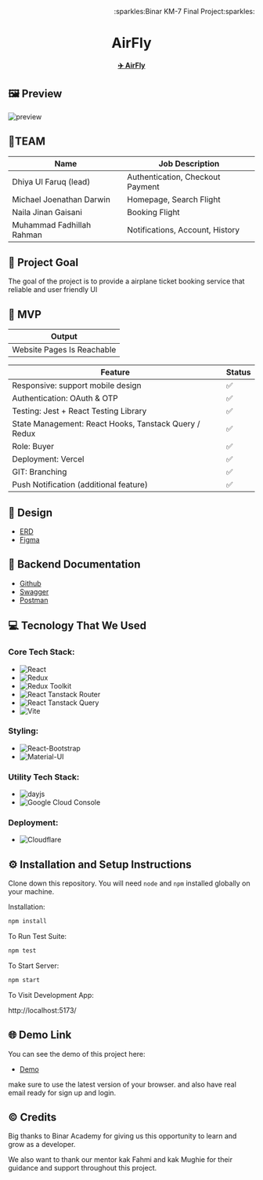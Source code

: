 <p align="right">:sparkles:Binar KM-7 Final Project:sparkles:</p>
<h1 align="center">AirFly </h1>
<p align="center">
<strong><a href="https://github.com/TIM1-FSW-BE-BINAR/Frontend">✈️ AirFly</a></strong>
</p>

## 🖼️ Preview

<img src="Mockup.png" alt="preview">

## 👥TEAM

| Name                      | Job Description                  |
| ------------------------- | -------------------------------- |
| Dhiya Ul Faruq (lead)     | Authentication, Checkout Payment |
| Michael Joenathan Darwin  | Homepage, Search Flight          |
| Naila Jinan Gaisani       | Booking Flight                   |
| Muhammad Fadhillah Rahman | Notifications, Account, History  |

## 🎯 Project Goal

The goal of the project is to provide a airplane ticket booking service that reliable and user friendly UI

## 🚩 MVP

| Output                                                            |
| ----------------------------------------------------------------- |
| Website Pages Is Reachable                                        |

| Feature                                               | Status |
| ----------------------------------------------------- | ------ |
| Responsive: support mobile design                     | ✅     |
| Authentication: OAuth & OTP                           | ✅     |
| Testing: Jest + React Testing Library                 | ✅     |
| State Management: React Hooks, Tanstack Query / Redux | ✅     |
| Role: Buyer                                           | ✅     |
| Deployment: Vercel                                    | ✅     |
| GIT: Branching                                        | ✅     |
| Push Notification (additional feature)                | ✅     |

## 🎨 Design

- [ERD](https://drive.google.com/file/d/17--TosUaJSBPuBaClYCn-sofPzey8iG7/view)
- [Figma](https://www.figma.com/design/QEukzc5sO7zviEB1He2RO7/%5BFlight-Ticketing%5D-Final-Project---UI-Design-Website?node-id=0-1&t=RCvyWg1SiuJsZYP9-0)

## 📑 Backend Documentation

- [Github](https://github.com/TIM1-FSW-BE-BINAR/Backend/)
- [Swagger](https://binar.azumidev.web.id/api/v1/api-docs/)
- [Postman](https://documenter.getpostman.com/view/22814931/2sAYBUCrsH#intro)

## 💻 Tecnology That We Used

### Core Tech Stack:

- ![React](https://img.shields.io/badge/-React-61DAFB?logo=react&logoColor=white&style=for-the-badge)
- ![Redux](https://img.shields.io/badge/-Redux-764ABC?logo=redux&logoColor=white&style=for-the-badge)
- ![Redux Toolkit](https://img.shields.io/badge/-Redux%20Toolkit-764ABC?logo=redux&logoColor=white&style=for-the-badge)
- ![React Tanstack Router](https://img.shields.io/badge/-React%20Tanstack%20Router-0078D4?logo=react&logoColor=white&style=for-the-badge)
- ![React Tanstack Query](https://img.shields.io/badge/-React%20Tanstack%20Query-FF4154?logo=react&logoColor=white&style=for-the-badge)
- ![Vite](https://img.shields.io/badge/-Vite-646CFF?logo=vite&logoColor=white&style=for-the-badge)

### Styling:

- ![React-Bootstrap](https://img.shields.io/badge/-React%20Bootstrap-563D7C?logo=bootstrap&logoColor=white&style=for-the-badge)
- ![Material-UI](https://img.shields.io/badge/-Material%20UI-0081CB?logo=mui&logoColor=white&style=for-the-badge)

### Utility Tech Stack:

- ![dayjs](https://img.shields.io/badge/-dayjs-FF5F6D?logo=javascript&logoColor=white&style=for-the-badge)
- ![Google Cloud Console](https://img.shields.io/badge/-Google%20Cloud-4285F4?logo=google-cloud&logoColor=white&style=for-the-badge)

### Deployment:

- ![Cloudflare](https://img.shields.io/badge/-Cloudflare-F38020?logo=cloudflare&logoColor=white&style=for-the-badge)

## ⚙️ Installation and Setup Instructions

Clone down this repository. You will need `node` and `npm` installed globally on your machine.

Installation:

```bash
npm install
```

To Run Test Suite:

```bash
npm test
```

To Start Server:

```bash
npm start
```

To Visit Development App:

http://localhost:5173/

## 🌐 Demo Link

You can see the demo of this project here:

- [Demo](https://frontend-6z4.pages.dev/)

make sure to use the latest version of your browser. and also have real email ready for sign up and login.

## ©️ Credits

Big thanks to Binar Academy for giving us this opportunity to learn and grow as a developer.

We also want to thank our mentor kak Fahmi and kak Mughie for their guidance and support throughout this project.
